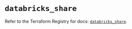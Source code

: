 # `databricks_share`

Refer to the Terraform Registry for docs: [`databricks_share`](https://registry.terraform.io/providers/databricks/databricks/1.33.0/docs/resources/share).
